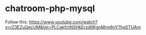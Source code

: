 # chatroom-php-mysql

Follow this:
https://www.youtube.com/watch?v=rZ3EZuQecUM&list=PLCakfctNSHkErzd6KgnMrm6nY7hg5TUAm
